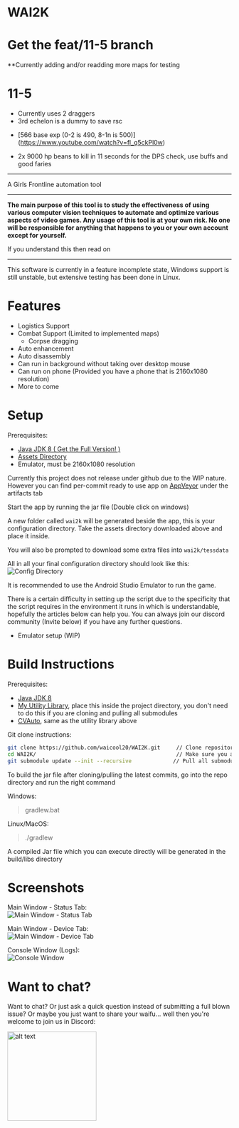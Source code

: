 # WAI2K

# Get the feat/11-5 branch

**Currently adding and/or readding more maps for testing

# 11-5
- Currently uses 2 draggers
- 3rd echelon is a dummy to save rsc
* [566 base exp (0-2 is 490, 8-1n is 500)] (https://www.youtube.com/watch?v=fl_q5ckPl0w)
- 2x 9000 hp beans to kill in 11 seconds for the DPS check, use buffs and good faries

---

A Girls Frontline automation tool

---
**The main purpose of this tool is to study the effectiveness of using various computer vision techniques 
to automate and optimize various aspects of video games. Any usage of this tool is at your own risk. 
No one will be responsible for anything that happens to you or your own account except for yourself.**

If you understand this then read on

---

This software is currently in a feature incomplete state, Windows support is still unstable, but 
extensive testing has been done in Linux. 

# Features

- Logistics Support
- Combat Support (Limited to implemented maps)
  - Corpse dragging
- Auto enhancement
- Auto disassembly
- Can run in background without taking over desktop mouse
- Can run on phone (Provided you have a phone that is 2160x1080 resolution)
- More to come

# Setup

Prerequisites:

* [Java JDK 8 ( Get the Full Version! )](https://bell-sw.com/pages/java-8u252/)
* [Assets Directory](https://github.com/waicool20/WAI2K/tree/master/assets)
* Emulator, must be 2160x1080 resolution

Currently this project does not release under github due to the WIP nature. However you can find per-commit
ready to use app on [AppVeyor](https://ci.appveyor.com/project/waicool20/wai2k) under the artifacts tab

Start the app by running the jar file (Double click on windows)

A new folder called `wai2k` will be generated beside the app, this is your configuration directory.
Take the assets directory downloaded above and place it inside.

You will also be prompted to download some extra files into `wai2k/tessdata`

All in all your final configuration directory should look like this:  
![Config Directory](screenshots/config-dir.png?raw=true)

It is recommended to use the Android Studio Emulator to run the game.

There is a certain difficulty in setting up the script due to the specificity that the script requires in the environment it runs in
which is understandable, hopefully the articles below can help you.
You can always join our discord community (Invite below) if you have any further questions.

- Emulator setup (WIP)

# Build Instructions

Prerequisites: 

* [Java JDK 8](http://www.oracle.com/technetwork/java/javase/downloads/jdk8-downloads-2133151.html)
* [My Utility Library](https://github.com/waicool20/waicoolUtils), place this inside the project directory, you don't need to do this if you are cloning and pulling all submodules
* [CVAuto](https://github.com/waicool20/CVAuto), same as the utility library above

Git clone instructions: 

```bash
git clone https://github.com/waicool20/WAI2K.git     // Clone repository, replace with ssh url if you prefer that  
cd WAI2K/                                            // Make sure you are in the WAI2K directory
git submodule update --init --recursive             // Pull all submodules, this includes the utility library and cvauto
```

To build the jar file after cloning/pulling the latest commits, go into the repo directory and run the right command

Windows:

> gradlew.bat

Linux/MacOS:

> ./gradlew

A compiled Jar file which you can execute directly will be generated in the build/libs directory

# Screenshots

Main Window - Status Tab:  
![Main Window - Status Tab](screenshots/main-status.png?raw=true)

Main Window - Device Tab:  
![Main Window - Device Tab](screenshots/main-device.png?raw=true)

Console Window (Logs):  
![Console Window](screenshots/console.png?raw=true)

# Want to chat?

Want to chat? Or just ask a quick question instead of submitting a full blown issue? Or maybe you just want to share your waifu...
well then you're welcome to join us in Discord:
 
[<img src="https://discordapp.com/assets/fc0b01fe10a0b8c602fb0106d8189d9b.png" alt="alt text" width="200px">](https://discord.gg/2tt5Der)


